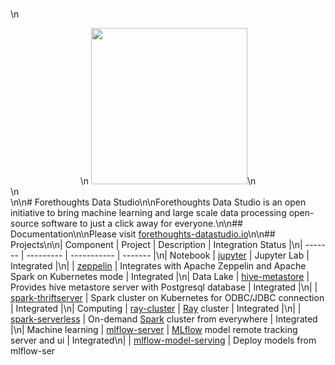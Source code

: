 <br />\n<center>\n  <img src="https://github.com/Forethoughts/forethoughts-datastudio/raw/master/docs/_static/forethoughts-datastudio-logo.png" width="250px"/>\n</center>\n<br />\n\n# Forethoughts Data Studio\n\nForethoughts Data Studio is an open initiative to bring machine learning and large scale data processing open-source software to just a click away for everyone.\n\n## Documentation\n\nPlease visit [forethoughts-datastudio.io](https://forethoughts-datastudio.io)\n\n## Projects\n\n| Component | Project | Description | Integration Status |\n| ------- | --------- | ----------- | ------- |\n| Notebook | [jupyter](https://github.com/Forethoughts/jupyter) | Jupyter Lab | Integrated |\n| | [zeppelin](https://github.com/Forethoughts/zeppelin) | Integrates with Apache Zeppelin and Apache Spark on Kubernetes mode | Integrated |\n| Data Lake | [hive-metastore](https://github.com/Forethoughts/hive-metastore) | Provides hive metastore server with Postgresql database | Integrated |\n| | [spark-thriftserver](https://github.com/Forethoughts/spark-thriftserver) | Spark cluster on Kubernetes for ODBC/JDBC connection | Integrated |\n| Computing | [ray-cluster](https://github.com/Forethoughts/ray-cluster) | [Ray](https://ray.io/) cluster | Integrated |\n| | [spark-serverless](https://github.com/Forethoughts/spark-serverless) | On-demand [Spark](https://spark.apache.org) cluster from everywhere | Integrated |\n| Machine learning | [mlflow-server](https://github.com/Forethoughts/mlflow-server) | [MLflow](https://mlflow.org/) model remote tracking server and ui | Integrated\n| | [mlflow-model-serving](https://github.com/Forethoughts/mlflow-model-serving) | Deploy models from mlflow-ser